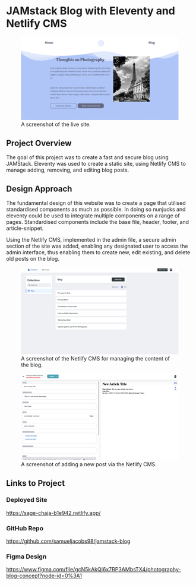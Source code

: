 # JAMstack Blog with Eleventy and Netlify CMS

<figure>
<img src="./read-me-assets/images/homeScreenshot.png">
<figurecaption>A screenshot of the live site.<figurecaption>
</figure>

## Project Overview

The goal of this project was to create a fast and secure blog using JAMStack. Eleventy was used to create a static site, using Netlify CMS to manage adding, removing, and editing blog posts.

## Design Approach

The fundamental design of this website was to create a page that utilised standardised components as much as possible. In doing so nunjucks and eleventy could be used to integrate multiple components on a range of pages. Standardised components include the base file, header, footer, and article-snippet.

Using the Netlify CMS, implemented in the admin file, a secure admin section of the site was added, enabling any designated user to access the admin interface, thus enabling them to create new, edit existing, and delete old posts on the blog.

<figure>
<img src="./read-me-assets/images/cmsScreenshot.png">
<figurecaption>A screenshot of the Netlify CMS for managing the content of the blog.</figurecaption>
</figure>

<figure>
<img src="./read-me-assets/images/newArticleScreenshot.png">
<figurecaption>A screenshot of adding a new post via the Netlify CMS.<figurecaption>
</figure>

## Links to Project

### Deployed Site

https://sage-chaja-b1e942.netlify.app/

### GitHub Repo

https://github.com/samueljacobs98/jamstack-blog

### Figma Design

https://www.figma.com/file/gcN5kAkQI6x7RP3AMbsTX4/photography-blog-concept?node-id=0%3A1
